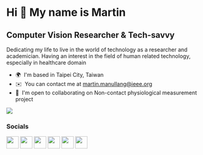 Hi 👋 My name is Martin
=======================

Computer Vision Researcher & Tech-savvy
-----------------------------------------

Dedicating my life to live in the world of technology as a researcher and academician. Having an interest in the field of human related technology, especially in healthcare domain

* 🌍  I'm based in Taipei City, Taiwan
* ✉️  You can contact me at [martin.manullang@ieee.org](mailto:martin.manullang@ieee.org)
* 🤝  I'm open to collaborating on Non-contact physiological measurement project

<a href="https://www.twitter.com/mctosima_" target="_blank" rel="noreferrer"><img
src="https://img.shields.io/twitter/follow/mctosima_?logo=twitter&style=for-the-badge&color=0891b2&labelColor=1c1917"
/></a>

### Socials

<p align="left"> <a href="https://www.github.com/mctosima" target="_blank" rel="noreferrer"><img src="https://raw.githubusercontent.com/danielcranney/readme-generator/main/public/icons/socials/github.svg" width="32" height="32" /></a> <a href="http://www.instagram.com/mctosima" target="_blank" rel="noreferrer"><img src="https://raw.githubusercontent.com/danielcranney/readme-generator/main/public/icons/socials/instagram.svg" width="32" height="32" /></a> <a href="https://www.linkedin.com/in/mctosima" target="_blank" rel="noreferrer"><img src="https://raw.githubusercontent.com/danielcranney/readme-generator/main/public/icons/socials/linkedin.svg" width="32" height="32" /></a> <a href="http://www.medium.com/@mctosima" target="_blank" rel="noreferrer"><img src="https://raw.githubusercontent.com/danielcranney/readme-generator/main/public/icons/socials/medium.svg" width="32" height="32" /></a> <a href="https://www.twitter.com/mctosima_" target="_blank" rel="noreferrer"><img src="https://raw.githubusercontent.com/danielcranney/readme-generator/main/public/icons/socials/twitter.svg" width="32" height="32" /></a> <a href="https://www.youtube.com/c/MartinClinton" target="_blank" rel="noreferrer"><img src="https://raw.githubusercontent.com/danielcranney/readme-generator/main/public/icons/socials/youtube.svg" width="32" height="32" /></a></p>
